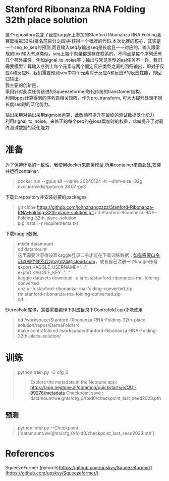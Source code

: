 # Stanford Ribonanza RNA Folding 32th place solution 

这个repository包含了我在kaggle上参加的Stanford Ribonanza RNA Folding竞赛取得第32名(排名前百分之四)并获得一个银牌的代码.本次比赛的核心，其实是一个seq_to_seq的预测,而且输入seq与输出seq是长度且一一对应的。输入跟常规的text输入有点类似，seq上每个向量都是存在联系的，不同点是每个序列还有几个额外属性，例如signal_to_noise等；输出与常见类型的asl任务不一样，我们需要模型计算输入序列上每个元素与两个固定反应类型之间的回归输出，即对于反应A和反应B，我们需要预测seq中每个元素对于反应A和反应B的反应性能，即回归输出。   
我主要的创新是，  
采用针对此次任务该进的Squeezeformer取代传统的transfomer结构。  
利用bpps计算得到的序列自相关矩阵，作为pro_transform, 可大大提升处理不同长度seq时的泛化能力。  

输出采用对输出采用sigmoid运算，此改动可提升在最终的测试数据泛化能力  
利用signal_to_noise，来修正的每个seq的在loss累加时的权重，此举提升了对最终测试数据的泛化能力  

# 准备

为了保持环境的一致性，我使用docker来部署模型,所用container来自[此处](https://catalog.ngc.nvidia.com/orgs/nvidia/containers/pytorch),安装并运行container:
> docker run --gpus all --name 20240124  -it --shm-size=32g nvcr.io/nvidia/pytorch:23.07-py3  

下载此repository并安装必要的packages
> git clone https://github.com/johnzhangzzzz/Stanford-Ribonanza-RNA-Folding-32th-place-solution.git
> cd Stanford-Ribonanza-RNA-Folding-32th-place-solution  
> pip install -r requirements.txt  
  
下载kaggle数据,  
> mkdir datamount  
> cd datamount  
这里需要注意得设置kaggle登录口令才能在下载训练数据：如有需要口令可以邮件联系我zjhzjh124@icloud.com，或者自己注册一个kaggle账号  
> export KAGGLE_USERNAME="..."  
> export KAGGLE_KEY="..."  
> kaggle datasets download -d iafoss/stanford-ribonanza-rna-folding-converted  
> unzip -n stanford-ribonanza-rna-folding-converted.zip  
> rm stanford-ribonanza-rna-folding-converted.zip  
> cd ..
> 
EternaFold库包，需要需要编译下对应目录下Contrafold.cpp才能使用
> cd /workspace/Stanford-Ribonanza-RNA-Folding-32th-place-solution/repos/EternaFold/src  
> make contrafold
> cd /workspace/Stanford-Ribonanza-RNA-Folding-32th-place-solution/  

# 训练  
> python train.py -C cfg_0
>> Explore the metadata in the Neptune app:
>> https://app.neptune.ai/common/quickstarts/e/QUI-99276/metadata
>> Checkpoint save : datamount/weights/cfg_0/fold0/checkpoint_last_seed2023.pth

## 预测
> python infer.py --Checkpoint ['datamount/weights/cfg_0/fold0/checkpoint_last_seed2023.pth']




# References
SqueezeFormer (pytorch)[https://github.com/upskyy/Squeezeformer/](https://github.com/upskyy/Squeezeformer/)
